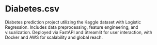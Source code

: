# Diabetes.csv
Diabetes prediction project utilizing the Kaggle dataset with Logistic Regression. Includes data preprocessing, feature engineering, and visualization. Deployed via FastAPI and Streamlit for user interaction, with Docker and AWS for scalability and global reach.

